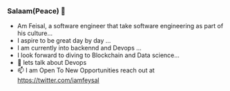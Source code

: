   ### Salaam(Peace) 👋

- Am Feisal, a software engineer that take software engineering as part of his culture...
- I aspire to be great day by day ...
- I am currently into backennd and Devops ...
- I look forward to diving to Blockchain and Data science...
- 💬 lets talk about Devops
- 📫 I am Open To New Opportunities reach out at  https://twitter.com/iamfeysal
